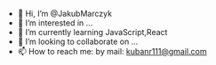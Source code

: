 - 👋 Hi, I’m @JakubMarczyk
- 👀 I’m interested in ...
- 🌱 I’m currently learning JavaScript,React
- 💞️ I’m looking to collaborate on ...
- 📫 How to reach me:
by mail: kubanr111@gmail.com

<!---
JakubMarczyk/JakubMarczyk is a ✨ special ✨ repository because its `README.md` (this file) appears on your GitHub profile.
You can click the Preview link to take a look at your changes.
--->
